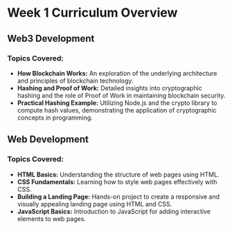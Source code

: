 # Week 1 Curriculum Overview

## Web3 Development

### Topics Covered:
- **How Blockchain Works:** An exploration of the underlying architecture and principles of blockchain technology.
- **Hashing and Proof of Work:** Detailed insights into cryptographic hashing and the role of Proof of Work in maintaining blockchain security.
- **Practical Hashing Example:** Utilizing Node.js and the crypto library to compute hash values, demonstrating the application of cryptographic concepts in programming.

## Web Development

### Topics Covered:
- **HTML Basics:** Understanding the structure of web pages using HTML.
- **CSS Fundamentals:** Learning how to style web pages effectively with CSS.
- **Building a Landing Page:** Hands-on project to create a responsive and visually appealing landing page using HTML and CSS.
- **JavaScript Basics:** Introduction to JavaScript for adding interactive elements to web pages.
